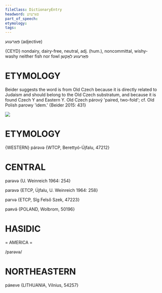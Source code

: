 ```yaml
---
fileClass: DictionaryEntry
headword: פּאַרעווע
part_of_speech: 
etymology: 
tags: 
---
```

פּאַרעווע
(adjective)

{CEYD}
nondairy, dairy-free, neutral, adj. (hum.), noncommittal, wishy-washy
neither fish nor fowl פּאַרעווע לאָקשן

ETYMOLOGY
===========
Beider suggests the word is from Old Czech because it is directly related to Judaism and should belong to the Old Czech substratum, and because it is found Czech Y and Eastern Y.
Old Czech párový 'paired, two-fold'; cf. Old Polish parowy 'idem.'
{Beider 2015: 431}

![](https://ia802902.us.archive.org/9/items/Yiddish-Dialect-Maps/Guggenheim-Gruenberg_karte_10.jpg)

ETYMOLOGY
===========

{WESTERN}
párəvə {WTCP, Berettyó-Újfalu, 47212}

CENTRAL
========

parəvə {U. Weinreich 1964: 254}

parəvə {ETCP, Újfalu, U. Weinreich 1964: 258}

parvə {ETCP, Sîg Felső Szek, 47223}

paʀvə̃ {POLAND, Wolbrom, 50196}

HASIDIC
=======
= AMERICA = 

/parəvə/

NORTHEASTERN
==============

páʀeve {LITHUANIA, Vilnius, 54257}
